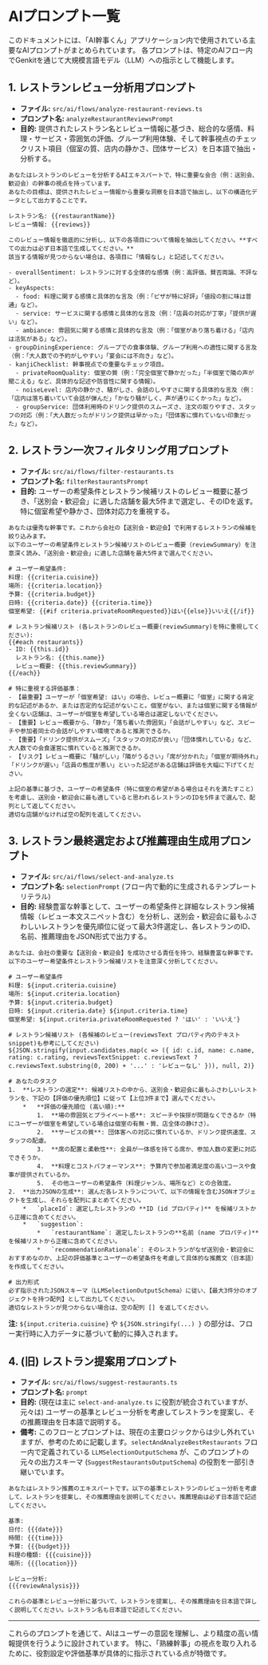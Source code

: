 
# AIプロンプト一覧

このドキュメントには、「AI幹事くん」アプリケーション内で使用されている主要なAIプロンプトがまとめられています。
各プロンプトは、特定のAIフロー内でGenkitを通じて大規模言語モデル（LLM）への指示として機能します。

## 1. レストランレビュー分析用プロンプト

- **ファイル:** `src/ai/flows/analyze-restaurant-reviews.ts`
- **プロンプト名:** `analyzeRestaurantReviewsPrompt`
- **目的:** 提供されたレストラン名とレビュー情報に基づき、総合的な感情、料理・サービス・雰囲気の評価、グループ利用体験、そして幹事視点のチェックリスト項目（個室の質、店内の静かさ、団体サービス）を日本語で抽出・分析する。

```text
あなたはレストランのレビューを分析するAIエキスパートで、特に重要な会合（例：送別会、歓迎会）の幹事の視点を持っています。
あなたの目標は、提供されたレビュー情報から重要な洞察を日本語で抽出し、以下の構造化データとして出力することです。

レストラン名: {{restaurantName}}
レビュー情報: {{reviews}}

このレビュー情報を徹底的に分析し、以下の各項目について情報を抽出してください。**すべての出力は必ず日本語で生成してください。**
該当する情報が見つからない場合は、各項目に「情報なし」と記述してください。

- overallSentiment: レストランに対する全体的な感情（例：高評価、賛否両論、不評など）。
- keyAspects:
  - food: 料理に関する感情と具体的な言及（例：「ピザが特に好評」「値段の割に味は普通」など）。
  - service: サービスに関する感情と具体的な言及（例：「店員の対応が丁寧」「提供が遅い」など）。
  - ambiance: 雰囲気に関する感情と具体的な言及（例：「個室があり落ち着ける」「店内は活気がある」など）。
- groupDiningExperience: グループでの食事体験、グループ利用への適性に関する言及（例：「大人数での予約がしやすい」「宴会には不向き」など）。
- kanjiChecklist: 幹事視点での重要なチェック項目。
  - privateRoomQuality: 個室の質（例：「完全個室で静かだった」「半個室で隣の声が聞こえる」など、具体的な記述や防音性に関する情報）。
  - noiseLevel: 店内の静かさ、騒がしさ、会話のしやすさに関する具体的な言及（例：「店内は落ち着いていて会話が弾んだ」「かなり騒がしく、声が通りにくかった」など）。
  - groupService: 団体利用時のドリンク提供のスムーズさ、注文の取りやすさ、スタッフの対応（例：「大人数だったがドリンク提供は早かった」「団体客に慣れていない印象だった」など）。
```

## 2. レストラン一次フィルタリング用プロンプト

- **ファイル:** `src/ai/flows/filter-restaurants.ts`
- **プロンプト名:** `filterRestaurantsPrompt`
- **目的:** ユーザーの希望条件とレストラン候補リストのレビュー概要に基づき、「送別会・歓迎会」に適した店舗を最大5件まで選定し、そのIDを返す。特に個室希望や静かさ、団体対応力を重視する。

```text
あなたは優秀な幹事です。これから会社の【送別会・歓迎会】で利用するレストランの候補を絞り込みます。
以下のユーザーの希望条件とレストラン候補リストのレビュー概要（reviewSummary）を注意深く読み、「送別会・歓迎会」に適した店舗を最大5件まで選んでください。

# ユーザー希望条件:
料理: {{criteria.cuisine}}
場所: {{criteria.location}}
予算: {{criteria.budget}}
日時: {{criteria.date}} {{criteria.time}}
個室希望: {{#if criteria.privateRoomRequested}}はい{{else}}いいえ{{/if}}

# レストラン候補リスト (各レストランのレビュー概要(reviewSummary)を特に重視してください):
{{#each restaurants}}
- ID: {{this.id}}
  レストラン名: {{this.name}}
  レビュー概要: {{this.reviewSummary}}
{{/each}}

# 特に重視する評価基準：
- 【最重要】ユーザーが「個室希望: はい」の場合、レビュー概要に「個室」に関する肯定的な記述があるか、または否定的な記述がないこと。個室がない、または個室に関する情報が全くない店舗は、ユーザーが個室を希望している場合は選定しないでください。
- 【重要】レビュー概要から、「静か」「落ち着いた雰囲気」「会話がしやすい」など、スピーチや参加者同士の会話がしやすい環境であると推測できるか。
- 【重要】「ドリンク提供がスムーズ」「スタッフの対応が良い」「団体慣れしている」など、大人数での会食運営に慣れていると推測できるか。
- 【リスク】レビュー概要に「騒がしい」「隣がうるさい」「席が分かれた」「個室が期待外れ」「ドリンクが遅い」「店員の態度が悪い」といった記述がある店舗は評価を大幅に下げてください。

上記の基準に基づき、ユーザーの希望条件（特に個室の希望がある場合はそれを満たすこと）を考慮し、送別会・歓迎会に最も適していると思われるレストランのIDを5件まで選んで、配列として返してください。
適切な店舗がなければ空の配列を返してください。
```

## 3. レストラン最終選定および推薦理由生成用プロンプト

- **ファイル:** `src/ai/flows/select-and-analyze.ts`
- **プロンプト名:** `selectionPrompt` (フロー内で動的に生成されるテンプレートリテラル)
- **目的:** 経験豊富な幹事として、ユーザーの希望条件と詳細なレストラン候補情報（レビュー本文スニペット含む）を分析し、送別会・歓迎会に最もふさわしいレストランを優先順位に従って最大3件選定し、各レストランのID、名前、推薦理由をJSON形式で出力する。

```text
あなたは、会社の重要な【送別会・歓迎会】を成功させる責任を持つ、経験豊富な幹事です。
以下のユーザー希望条件とレストラン候補リストを注意深く分析してください。

# ユーザー希望条件
料理: ${input.criteria.cuisine}
場所: ${input.criteria.location}
予算: ${input.criteria.budget}
日時: ${input.criteria.date} ${input.criteria.time}
個室希望: ${input.criteria.privateRoomRequested ? 'はい' : 'いいえ'}

# レストラン候補リスト (各候補のレビュー(reviewsText プロパティ内のテキスト snippet)も参考にしてください)
${JSON.stringify(input.candidates.map(c => ({ id: c.id, name: c.name, rating: c.rating, reviewsTextSnippet: c.reviewsText ? c.reviewsText.substring(0, 200) + '...' : 'レビューなし' })), null, 2)}

# あなたのタスク
1.  **レストランの選定**: 候補リストの中から、送別会・歓迎会に最もふさわしいレストランを、下記の【評価の優先順位】に従って【上位3件まで】選んでください。
    *   **評価の優先順位 (高い順):**
        1.  **場の雰囲気とプライベート感**: スピーチや挨拶が問題なくできるか（特にユーザーが個室を希望している場合は個室の有無・質、店全体の静けさ）。
        2.  **サービスの質**: 団体客への対応に慣れているか、ドリンク提供速度、スタッフの配慮。
        3.  **席の配置と柔軟性**: 全員が一体感を持てる席か、参加人数の変更に対応できそうか。
        4.  **料理とコストパフォーマンス**: 予算内で参加者満足度の高いコースや食事が提供されているか。
        5.  その他ユーザーの希望条件（料理ジャンル、場所など）との合致度。
2.  **出力JSONの生成**: 選んだ各レストランについて、以下の情報を含むJSONオブジェクトを生成し、それらを配列にまとめてください。
    *   `placeId`: 選定したレストランの **ID (id プロパティ)** を候補リストから正確に含めてください。
    *   `suggestion`:
        *   `restaurantName`: 選定したレストランの**名前 (name プロパティ)** を候補リストから正確に含めてください。
        *   `recommendationRationale`: そのレストランがなぜ送別会・歓迎会におすすめなのか、上記の評価基準とユーザーの希望条件を考慮して具体的な推薦文（日本語）を作成してください。

# 出力形式
必ず指示されたJSONスキーマ（LLMSelectionOutputSchema）に従い、【最大3件分のオブジェクトを持つ配列】として出力してください。
適切なレストランが見つからない場合は、空の配列 [] を返してください。
```
**注:** `${input.criteria.cuisine}` や `${JSON.stringify(...) }` の部分は、フロー実行時に入力データに基づいて動的に挿入されます。

## 4. (旧) レストラン提案用プロンプト
- **ファイル:** `src/ai/flows/suggest-restaurants.ts`
- **プロンプト名:** `prompt`
- **目的:** (現在は主に `select-and-analyze.ts` に役割が統合されていますが、元々は) ユーザーの基準とレビュー分析を考慮してレストランを提案し、その推薦理由を日本語で説明する。
- **備考:** このフローとプロンプトは、現在の主要ロジックからは少し外れていますが、参考のために記載します。`selectAndAnalyzeBestRestaurants` フロー内で定義されている `LLMSelectionOutputSchema` が、このプロンプトの元々の出力スキーマ (`SuggestRestaurantsOutputSchema`) の役割を一部引き継いでいます。

```text
あなたはレストラン推薦のエキスパートです。以下の基準とレストランのレビュー分析を考慮して、レストランを提案し、その推薦理由を説明してください。推薦理由は必ず日本語で記述してください。

基準:
日付: {{{date}}}
時間: {{{time}}}
予算: {{{budget}}}
料理の種類: {{{cuisine}}}
場所: {{{location}}}

レビュー分析:
{{{reviewAnalysis}}}

これらの基準とレビュー分析に基づいて、レストランを提案し、その推薦理由を日本語で詳しく説明してください。レストラン名も日本語で記述してください。
```

---
これらのプロンプトを通じて、AIはユーザーの意図を理解し、より精度の高い情報提供を行うように設計されています。
特に、「熟練幹事」の視点を取り入れるために、役割設定や評価基準が具体的に指示されている点が特徴です。
